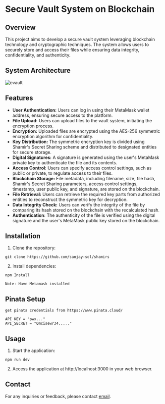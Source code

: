 # Secure Vault System on Blockchain

## Overview
This project aims to develop a secure vault system leveraging blockchain technology and cryptographic techniques. The system allows users to securely store and access their files while ensuring data integrity, confidentiality, and authenticity.

## System Architecture

![evault](https://github.com/sanjay-sol/commitzz/assets/114111046/c23ef5f4-9063-4d98-92c0-e67cd834799e)

## Features
- **User Authentication:** Users can log in using their MetaMask wallet address, ensuring secure access to the platform.
- **File Upload:** Users can upload files to the vault system, initiating the encryption process.
- **Encryption:** Uploaded files are encrypted using the AES-256 symmetric encryption algorithm for confidentiality.
- **Key Distribution:** The symmetric encryption key is divided using Shamir's Secret Sharing scheme and distributed to designated entities for secure storage.
- **Digital Signatures:** A signature is generated using the user's MetaMask private key to authenticate the file and its contents.
- **Access Control:** Users can specify access control settings, such as public or private, to regulate access to their files.
- **Blockchain Storage:** File metadata, including filename, size, file hash, Shamir's Secret Sharing parameters, access control settings, timestamp, user public key, and signature, are stored on the blockchain.
- **File Retrieval:** Users can retrieve the required key parts from authorized entities to reconstruct the symmetric key for decryption.
- **Data Integrity Check:** Users can verify the integrity of the file by comparing its hash stored on the blockchain with the recalculated hash.
- **Authentication:** The authenticity of the file is verified using the digital signature and the user's MetaMask public key stored on the blockchain.

## Installation
1. Clone the repository:
``` 
git clone https://github.com/sanjay-sol/shamirs
```
2. Install dependencies:
```
npm Install

Note: Have Metamask installed
```

## Pinata Setup
```
get pinata credentials from https://www.pinata.cloud/

API_KEY = "pwx..."
API_SECRET = "Qmcisewr34....."
```

## Usage
1. Start the application:
```
npm run dev
```
2. Access the application at http://localhost:3000 in your web browser.


## Contact
For any inquiries or feedback, please contact [email](mailto:sanjaysirangi@gmail.com).
